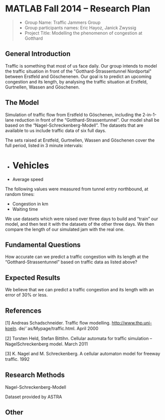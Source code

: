 # MATLAB Fall 2014 – Research Plan

> * Group Name: Traffic Jammers Group
> * Group participants names: Eric Hayoz, Janick Zwyssig
> * Project Title: Modelling the phenomenon of congestion at Gotthard

## General Introduction

Traffic is something that most of us face daily. Our group intends to model the traffic situation in front of the "Gotthard-Strassentunnel Nordportal" between Erstfeld and Göschenenen. Our goal is to predict an upcoming congestion and its length, by analysing the traffic situation at Erstfeld, Gurtnellen, Wassen and Göschenen.

## The Model

Simulation of traffic flow from Erstfeld to Göschenen, including the 2-in-1-lane reduction in front of the “Gotthard-Strassentunnel”. Our model shall be based on the “Nagel-Schreckenberg-Modell”.
The datasets that are available to us include traffic data of six full days.

The sets raised at Erstfeld, Gurtnellen, Wassen and Göschenen cover the full period, listed in 3 minute intervals:

-	# Vehicles
-	Average speed

The following values were measured from tunnel entry northbound, at random times: 

-	Congestion in km
-	Waiting time

We use datasets which were raised over three days to build and “train” our model, and then test it with the datasets of the other three days. We then compare the length of our simulated jam with the real one.


## Fundamental Questions

How accurate can we predict a traffic congestion with its length at the “Gotthard-Strassentunnel” based on traffic data as listed above?

## Expected Results

We believe that we can predict a traffic congestion and its length with an error of 30% or less.


## References 

[1] Andreas Schadschneider. Traﬃc ﬂow modelling. http://www.thp.uni-koeln. de/˜as/Mypage/traffic.html. April 2000 

[2] Torsten Held, Stefan Bittihn. Cellular automata for traﬃc simulation – NagelSchreckenberg model. March 2011 

[3] K. Nagel and M. Schreckenberg. A cellular automaton model for freeway traﬃc. 1992



## Research Methods

Nagel-Schreckenberg-Modell

Dataset provided by ASTRA

## Other


